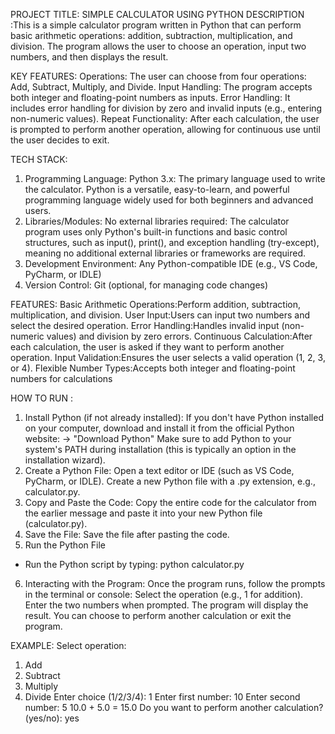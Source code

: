 PROJECT TITLE: SIMPLE CALCULATOR USING PYTHON
DESCRIPTION :This is a simple calculator program written in Python that can perform basic arithmetic operations: addition, subtraction, multiplication, and division. The program allows the user to choose an operation, input two numbers, and then displays the result.

KEY FEATURES:
Operations: The user can choose from four operations: Add, Subtract, Multiply, and Divide.
Input Handling: The program accepts both integer and floating-point numbers as inputs.
Error Handling: It includes error handling for division by zero and invalid inputs (e.g., entering non-numeric values).
Repeat Functionality: After each calculation, the user is prompted to perform another operation, allowing for continuous use until the user decides to exit.

TECH STACK:
1. Programming Language:
Python 3.x: The primary language used to write the calculator. Python is a versatile, easy-to-learn, and powerful programming language widely used for both beginners and advanced users.
2. Libraries/Modules:
No external libraries required: The calculator program uses only Python's built-in functions and basic control structures, such as input(), print(), and exception handling (try-except), meaning no additional external libraries or frameworks are required.
3. Development Environment: Any Python-compatible IDE (e.g., VS Code, PyCharm, or IDLE)
4. Version Control: Git (optional, for managing code changes)

FEATURES:
Basic Arithmetic Operations:Perform addition, subtraction, multiplication, and division.
User Input:Users can input two numbers and select the desired operation.
Error Handling:Handles invalid input (non-numeric values) and division by zero errors.
Continuous Calculation:After each calculation, the user is asked if they want to perform another operation.
Input Validation:Ensures the user selects a valid operation (1, 2, 3, or 4).
Flexible Number Types:Accepts both integer and floating-point numbers for calculations

HOW TO RUN :
1. Install Python (if not already installed):
If you don't have Python installed on your computer, download and install it from the official Python website:
-> "Download Python"
Make sure to add Python to your system's PATH during installation (this is typically an option in the installation wizard).
2. Create a Python File:
Open a text editor or IDE (such as VS Code, PyCharm, or IDLE).
Create a new Python file with a .py extension, e.g., calculator.py.
3. Copy and Paste the Code:
Copy the entire code for the calculator from the earlier message and paste it into your new Python file (calculator.py).
4. Save the File:
Save the file after pasting the code.
5. Run the Python File
  * Run the Python script by typing:
              python calculator.py
6. Interacting with the Program:
Once the program runs, follow the prompts in the terminal or console:
Select the operation (e.g., 1 for addition).
Enter the two numbers when prompted.
The program will display the result.
You can choose to perform another calculation or exit the program.

EXAMPLE:
Select operation:
1. Add
2. Subtract
3. Multiply
4. Divide
Enter choice (1/2/3/4): 1
Enter first number: 10
Enter second number: 5
10.0 + 5.0 = 15.0
Do you want to perform another calculation? (yes/no): yes

